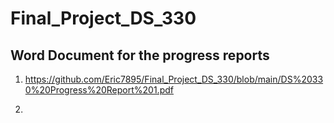 # Final_Project_DS_330

## Word Document for the progress reports
1) https://github.com/Eric7895/Final_Project_DS_330/blob/main/DS%20330%20Progress%20Report%201.pdf

2) 
